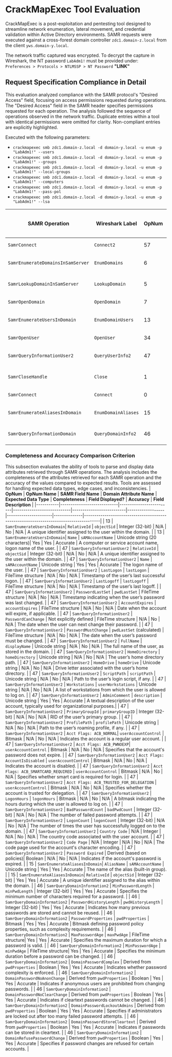 # CrackMapExec Tool Evaluation

CrackMapExec is a post-exploitation and pentesting tool designed to streamline network enumeration, lateral movement, and credential validation within Active Directory environments. SAMR requests were executed against a cross-forest domain controller `zdc1.domain-z.local` from the client `yws.domain-y.local`.

The network traffic captured was encrypted. To decrypt the capture in Wireshark, the NT password `LabAdm1!` must be provided under:  
`Preferences > Protocols > NTLMSSP > NT Password`
**"LINK"**

## Request Specification Compliance in Detail

This evaluation analyzed compliance with the SAMR protocol's "Desired Access" field, focusing on access permissions requested during operations. The "Desired Access" field in the SAMR header specifies permissions requested for each operation.
The analysis followed the sequence of operations observed in the network traffic. Duplicate entries within a tool with identical permissions were omitted for clarity. Non-compliant entries are explicitly highlighted.

Executed with the following parameters:  
- `crackmapexec smb zdc1.domain-z.local -d domain-y.local -u enum -p "LabAdm1!" --users`
- `crackmapexec smb zdc1.domain-z.local -d domain-y.local -u enum -p "LabAdm1!" --groups`
- `crackmapexec smb zdc1.domain-z.local -d domain-y.local -u enum -p "LabAdm1!" --local-groups`
- `crackmapexec smb zdc1.domain-z.local -d domain-y.local -u enum -p "LabAdm1!" --computers`
- `crackmapexec smb zdc1.domain-z.local -d domain-y.local -u enum -p "LabAdm1!" --pass-pol`
- `crackmapexec smb zdc1.domain-z.local -d domain-y.local -u enum -p "LabAdm1!" --lsa`

| **SAMR Operation**  | **Wireshark Label** | **OpNum** | **Requested Access Rights (Hex)** | **Rights Description**  | **Required for Operation?** | **Compliance with Requested Access** |
|---------------------|---------------------|-----------|-----------------------------------|-------------------------|-----------------------------|--------------------------------------|
| `SamrConnect`       | `Connect2`          | 57        | `0x02000000`                      | **`MAXIMUM_ALLOWED` (``0x02000000``)**   | No         | Not Compliant                        |
| `SamrEnumerateDomainsInSamServer` | `EnumDomains`| 6  | Access not requested              | N/A                     | N/A                         | N/A                                  |
| `SamrLookupDomainInSamServer`     | `LookupDomain`| 5 | Access not requested              | N/A                     | N/A                         | N/A                                  |
| `SamrOpenDomain`    | `OpenDomain`        | 7         | `0x02000000`                      | **`MAXIMUM_ALLOWED` (``0x02000000``)**   | No         | Not Compliant                        |
| `SamrEnumerateUsersInDomain` | `EnumDomainUsers` | 13 | Access not requested              | N/A                     | N/A                         | N/A                                  |
| `SamrOpenUser`      | `OpenUser`          | 34        | `0x02000000`                      | **`MAXIMUM_ALLOWED` (``0x02000000``)**   | No         | Not Compliant                        |
| `SamrQueryInformationUser2` | `QueryUserInfo2` | 47   | Access not requested              | N/A                     | N/A                         | N/A                                  |
| `SamrCloseHandle`   | `Close`             | 1         | Access not requested              | N/A                     | N/A                         | N/A                                  |
| `SamrConnect`       | `Connect`           | 0         | `0x02000000`                      | **`MAXIMUM_ALLOWED` (``0x02000000``)**   | No         | Not Compliant                        |
| `SamrEnumerateAliasesInDomain`| `EnumDomainAliases`| 15| Access not requested             | N/A                     | N/A                         | N/A                                  |
| `SamrQueryInformationDomain`| `QueryDomainInfo2`| 46  | Access not requested              | N/A                     | N/A                         | N/A                                  |




### Completeness and Accuracy Comparison Criterion

This subsection evaluates the ability of tools to parse and display data attributes retrieved through SAMR operations. The analysis includes the completeness of the attributes retrieved for each SAMR operation and the accuracy of the values compared to expected results. Tools are assessed for handling expected data types, edge cases, and inconsistencies.
| **OpNum** | **OpNum Name**             | **SAMR Field Name**     | **Domain Attribute Name**  | **Expected Data Type**   | **Completeness** | **Field Displayed?** | **Accuracy** | **Field Description**  |
|-----------|----------------------------|-------------------------|----------------------------|--------------------------|------------------|----------------------|--------------|--------------------------------------------------------------------------------------|
| 13        | `SamrEnumerateUsersInDomain`| `RelativeId`           | `objectSid`                | Integer (32-bit)         | N/A              | No                   | N/A          | A unique identifier assigned to the user within the domain.                          |
| 13        | `SamrEnumerateUsersInDomain`| `Name`                 | `sAMAccountName`           | Unicode string (20 characters)| Yes         | Yes                  | Accurate   | A computer or service account name, logon name of the user.                          |
| 47        | `SamrQueryInformationUser2` | `RelativeId`           | `objectSid`                | Integer (32-bit)         | N/A              | No                   | N/A          | A unique identifier assigned to the user within the domain.                          |
| 47        | `SamrQueryInformationUser2` | `Name`                 | `sAMAccountName`           | Unicode string           | Yes              | Yes                  | Accurate     | The logon name of the user.                                                          |
| 47        | `SamrQueryInformationUser2` | `LastLogon`            | `lastLogon`                | FileTime structure       | N/A              | No                    | N/A          | Timestamp of the user’s last successful logon.                                       |
| 47        | `SamrQueryInformationUser2` | `LastLogoff`           | `lastLogoff`               | FileTime structure       | N/A              | No                    | N/A          | Timestamp of the user’s last logoff.                                                 |
| 47        | `SamrQueryInformationUser2` | `PasswordLastSet`      | `pwdLastSet`               | FileTime structure       | N/A              | No                    | N/A          | Timestamp indicating when the user’s password was last changed.                      |
| 47        | `SamrQueryInformationUser2` | `AccountExpires`       | `accountExpires`           | FileTime structure       | N/A              | No                    | N/A          | Date when the account will expire, if applicable.                                    |
| 47        | `SamrQueryInformationUser2` | `PasswordCanChange`    | Not explicitly defined     | FileTime structure       | N/A              | No                    | N/A          | The date when the user can next change their password.                               |
| 47        | `SamrQueryInformationUser2` | `PasswordMustChange`   | `pwdLastSet` (calculated)  | FileTime structure       | N/A              | No                    | N/A          | The date when the user’s password must be changed.                                   |
| 47        | `SamrQueryInformationUser2` | `FullName`             | `displayName`              | Unicode string           | N/A              | No                    | N/A          | The full name of the user, as stored in the domain.                                  |
| 47        | `SamrQueryInformationUser2` | `HomeDirectory`        | `homeDirectory`            | Unicode string           | N/A              | No                    | N/A          | The user’s home directory path.                                                      |
| 47        | `SamrQueryInformationUser2` | `HomeDrive`            | `homeDrive`                | Unicode string           | N/A              | No                    | N/A          | Drive letter associated with the user’s home directory.                              |
| 47        | `SamrQueryInformationUser2` | `ScriptPath`           | `scriptPath`               | Unicode string           | N/A              | No                    | N/A          | Path to the user’s login script, if any.                                             |
| 47        | `SamrQueryInformationUser2` | `Workstations`         | `userWorkstations`         | Unicode string           | N/A              | No                    | N/A          | A list of workstations from which the user is allowed to log on.                     |
| 47        | `SamrQueryInformationUser2` | `AdminComment`         | `description`              | Unicode string           | Yes              | Yes                   | Accurate     | A textual description of the user account, typically used for organizational purposes.|
| 47        | `SamrQueryInformationUser2` | `PrimaryGroupId`       | `primaryGroupID`           | Integer (32-bit)         | N/A              | No                    | N/A          | RID of the user’s primary group.                                                     |
| 47        | `SamrQueryInformationUser2` | `ProfilePath`          | `profilePath`              | Unicode string           | N/A              | No                    | N/A          | Path to the user’s roaming profile, if any.                                          |
| 47        | `SamrQueryInformationUser2` | `Acct Flags: ACB_NORMAL`| `userAccountControl`       | Bitmask                 | N/A              | No                    | N/A          | Indicates the account is a regular user account.                                     |
| 47        | `SamrQueryInformationUser2` | `Acct Flags: ACB_PWNOEXP`| `userAccountControl`       | Bitmask                | N/A              | No                    | N/A          | Specifies that the account's password does not expire.                               |
| 47        | `SamrQueryInformationUser2` | `Acct Flags: AccountIsDisabled` | `userAccountControl` | Bitmask               | N/A              | No                    | N/A          | Indicates the account is disabled.                                                   |
| 47        | `SamrQueryInformationUser2` | `Acct Flags: ACB_SMARTCARD_REQUIRED` | `userAccountControl` | Bitmask          | N/A              | No                    | N/A          | Specifies whether smart card is required for login.                                  |
| 47        | `SamrQueryInformationUser2` | `Acct Flags: ACB_TRUSTED_FOR_DELEGATION` | `userAccountControl` | Bitmask      | N/A              | No                    | N/A          | Specifies whether the account is trusted for delegation.                             |
| 47        | `SamrQueryInformationUser2` | `LogonHours`           | `logonHours`               | Bitmask                  | N/A              | No                    | N/A          | A bitmask indicating the hours during which the user is allowed to log on.           |
| 47        | `SamrQueryInformationUser2` | `BadPasswordCount`     | `badPwdCount`              | Integer (32-bit)         | N/A              | No                    | N/A          | The number of failed password attempts.                                              |
| 47        | `SamrQueryInformationUser2` | `LogonCount`           | `logonCount`               | Integer (32-bit)         | N/A              | No                    | N/A          | The number of times the user has successfully logged on to the domain.               |
| 47        | `SamrQueryInformationUser2` | `Country Code`         | N/A                        | Integer                  | N/A              | No                    | N/A          | The country code associated with the user account.                                   |
| 47        | `SamrQueryInformationUser2` | `Code Page`            | N/A                        | Integer                  | N/A              | No                    | N/A          | The code page used for the account's character encoding.                             |
| 47        | `SamrQueryInformationUser2` | `Password Expired`     | Derived (based on policies)| Boolean                  | N/A              | No                    | N/A          | Indicates if the account's password is expired.                                      |
| 15        | `SamrEnumerateAliasesInDomain`| `AliasName`          | `sAMAccountName`           | Unicode string           | Yes              | Yes                   | Accurate     | The name of the alias (built-in group).                                              |
| 15        | `SamrEnumerateAliasesInDomain`| `RelativeId`         | `objectSid`                | Integer (32-bit)         | Yes              | Yes                   | Accurate     | A unique identifier assigned to the alias within the domain.                         |
| 46        | `SamrQueryDomainInformation2` | `MinPasswordLength`            | `minPwdLength`               | Integer (32-bit)  | Yes         | Yes                   | Accurate     | Specifies the minimum number of characters required for a password.                   |
| 46        | `SamrQueryDomainInformation2` | `PasswordHistoryLength`        | `pwdHistoryLength`           | Integer (32-bit)  | Yes         | Yes                   | Accurate     | Indicates how many previous passwords are stored and cannot be reused.                |
| 46        | `SamrQueryDomainInformation2` | `PasswordProperties`           | `pwdProperties`              | Bitmask           | Yes         | Yes                   | Accurate     | Bitmask defining password policy properties, such as complexity requirements.          |
| 46        | `SamrQueryDomainInformation2` | `MaxPasswordAge`               | `maxPwdAge`                  | FileTime structure| Yes         | Yes                   | Accurate     | Specifies the maximum duration for which a password is valid.                         |
| 46        | `SamrQueryDomainInformation2` | `MinPasswordAge`               | `minPwdAge`                  | FileTime structure| Yes         | Yes                   | Accurate     | Specifies the minimum duration before a password can be changed.                      |
| 46        | `SamrQueryDomainInformation2` | `DomainPasswordComplex`        | Derived from `pwdProperties` | Boolean           | Yes         | Yes                   | Accurate     | Indicates whether password complexity is enforced.                                     |
| 46        | `SamrQueryDomainInformation2` | `DomainPasswordNoAnonChange`   | Derived from `pwdProperties` | Boolean           | Yes         | Yes                   | Accurate     | Indicates if anonymous users are prohibited from changing passwords.                   |
| 46        | `SamrQueryDomainInformation2` | `DomainPasswordNoClearChange`  | Derived from `pwdProperties` | Boolean           | Yes         | Yes                   | Accurate     | Indicates if cleartext passwords cannot be changed.                                    |
| 46        | `SamrQueryDomainInformation2` | `DomainPasswordLockoutAdmins`  | Derived from `pwdProperties` | Boolean           | Yes         | Yes                   | Accurate     | Specifies if administrators are locked out after too many failed password attempts.    |
| 46        | `SamrQueryDomainInformation2` | `DomainPasswordStoreCleartext` | Derived from `pwdProperties` | Boolean           | Yes         | Yes                   | Accurate     | Indicates if passwords can be stored in cleartext.                                     |
| 46        | `SamrQueryDomainInformation2` | `DomainRefusePasswordChange`   | Derived from `pwdProperties` | Boolean           | Yes         | Yes                   | Accurate     | Specifies if password changes are refused for certain accounts.                        |







